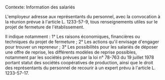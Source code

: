 Contexte: Information des salariés

L'employeur adresse aux représentants du personnel, avec la convocation à la réunion prévue à l'article L. 1233-57-9, tous renseignements utiles sur le projet de fermeture de l'établissement.

Il indique notamment : 1° Les raisons économiques, financières ou techniques du projet de fermeture ; 2° Les actions qu'il envisage d'engager pour trouver un repreneur ; 3° Les possibilités pour les salariés de déposer une offre de reprise, les différents modèles de reprise possibles, notamment par les sociétés prévues par la loi n° 78-763 du 19 juillet 1978 portant statut des sociétés coopératives de production, ainsi que le droit des représentants du personnel de recourir à un expert prévu à l'article L. 1233-57-17.